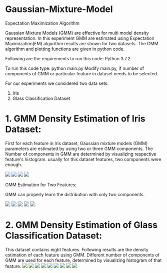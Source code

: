# Gaussian-Mixture-Model
Expectation Maximization Algorithm

Gaussian Mixture Models (GMM) are effective for multi model density representation. In this experiment GMM are estimated using Expectation Maximization(EM) algorithm results are shown for two datasets. The GMM algorithm and plotting functions are given in python code.

Following are the requirements to run this code:
Python 3.7.2

To run this code type:
python main.py
Modify main.py, if number of components of GMM or particular feature in dataset needs to be selected.


For our experiments we considered two data sets:
 1. Iris
 2. Glass Classification Dataset
	
	
# 1. GMM Density Estimation of Iris Dataset:
First for each feature in Iris dataset, Gaussian mixture models (GMM) parameters are estimated by using two or three GMM components. The Number of components in GMM are determined by visualizing respective feature's histogram. usually for this dataset features, two components were enough.

![](Figures/Iris/Figure_1.png)
![](Figures/Iris/Figure_2.png)
![](Figures/Iris/Figure_3.png)
![](Figures/Iris/Figure_4.png)


GMM Estimation for Two Features:
 
GMM can properly learn the distribution with only two components.

![](Figures/Iris/Figure_11.png)
![](Figures/Iris/Figure_12.png)
![](Figures/Iris/Figure_13.png)
![](Figures/Iris/Figure_14.png)
![](Figures/Iris/Figure_15.png)

# 2. GMM Density Estimation of Glass Classification Dataset:
This dataset contains eight features. Following results are the density estimation of each feature using GMM. Different number of components of GMM are used for each feature, determined by visualizing histogram of that feature.
![](Figures/Glass/Figure_1.png)
![](Figures/Glass/Figure_2.png)
![](Figures/Glass/Figure_3.png)
![](Figures/Glass/Figure_4.png)
![](Figures/Glass/Figure_5.png)
![](Figures/Glass/Figure_6.png)
![](Figures/Glass/Figure_7.png)
![](Figures/Glass/Figure_8.png)
![](Figures/Glass/Figure_9.png)



